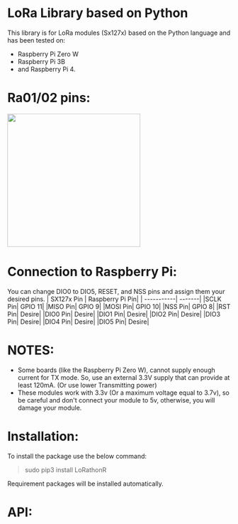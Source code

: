 # LoRa Library based on Python
This library is for LoRa modules (Sx127x) based on the Python language and has been tested on:
* Raspberry Pi Zero W
* Raspberry Pi 3B
* and Raspberry Pi 4.
# Ra01/02 pins:
<img src="https://github.com/Miladnorouzi77/LoRathon/assets/32528196/0bc675ac-c290-40a2-b215-b1e692aad894" width="300" height="300">

# Connection to Raspberry Pi:
You can change DIO0 to DIO5, RESET, and NSS pins and assign them your desired pins.
| SX127x Pin | Raspberry Pi Pin|
| -----------| -------|
|SCLK Pin| GPIO 11|
|MISO Pin| GPIO 9|
|MOSI Pin| GPIO 10|
|NSS Pin| GPIO 8|
|RST Pin| Desire|
|DIO0 Pin| Desire|
|DIO1 Pin| Desire|
|DIO2 Pin| Desire|
|DIO3 Pin| Desire|
|DIO4 Pin| Desire|
|DIO5 Pin| Desire|

# NOTES:
* Some boards (like the Raspberry Pi Zero W), cannot supply enough current for TX mode. So, use an external 3.3V supply that can provide at least 120mA. (Or use lower Transmitting power)
* These modules work with 3.3v (Or a maximum voltage equal to 3.7v), so be careful and don't connect your module to 5v, otherwise, you will damage your module.

# Installation:
To install the package use the below command:
> sudo pip3 install LoRathonR

Requirement packages will be installed automatically.

# API:

